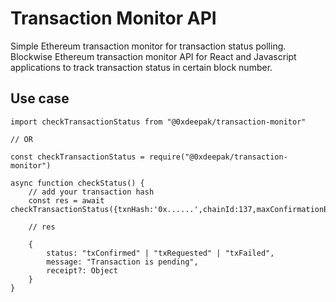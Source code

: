 # Transaction Monitor API

Simple Ethereum transaction monitor for transaction status polling. Blockwise Ethereum transaction monitor API for React and Javascript applications to track transaction status in certain block number.

## Use case

```
import checkTransactionStatus from "@0xdeepak/transaction-monitor"

// OR

const checkTransactionStatus = require("@0xdeepak/transaction-monitor")

async function checkStatus() {
    // add your transaction hash
    const res = await checkTransactionStatus({txnHash:'0x......',chainId:137,maxConfirmationBlocks?:50})

    // res

    {
        status: "txConfirmed" | "txRequested" | "txFailed",
        message: "Transaction is pending",
        receipt?: Object
    }
}

```
